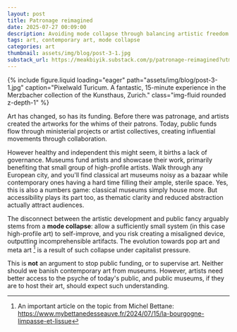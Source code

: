 ```yaml
---
layout: post
title: Patronage reimagined
date: 2025-07-27 00:09:00
description: Avoiding mode collapse through balancing artistic freedom with public engagement
tags: art, contemporary art, mode collapse
categories: art
thumbnail: assets/img/blog/post-3-1.jpg
substack_url: https://meakbiyik.substack.com/p/patronage-reimagined?utm_source=meakbiyik&utm_medium=web&utm_content=post
---
```


{% include figure.liquid loading="eager" path="assets/img/blog/post-3-1.jpg" caption="Pixelwald Turicum. A fantastic, 15-minute experience in the Merzbacher collection of the Kunsthaus, Zurich." class="img-fluid rounded z-depth-1" %}

Art has changed, so has its funding. Before there was patronage, and artists created the artworks for the whims of their patrons. Today, public funds flow through ministerial projects or artist collectives, creating influential movements through collaboration.

However healthy and independent this might seem, it births a lack of governance. Museums fund artists and showcase their work, primarily benefiting that small group of high-profile artists. Walk through any European city, and you'll find classical art museums noisy as a bazaar while contemporary ones having a hard time filling their ample, sterile space. Yes, this is also a numbers game: classical museums simply house more. But accessibility plays its part too, as thematic clarity and reduced abstraction actually attract audiences.

The disconnect between the artistic development and public fancy arguably stems from a **mode collapse**: allow a sufficiently small system (in this case high-profile art) to self-improve, and you risk creating a misaligned device, outputting incomprehensible artifacts. The evolution towards pop art and meta art [^1] is a result of such collapse under capitalist pressure.

This is **not** an argument to stop public funding, or to supervise art. Neither should we banish contemporary art from museums. However, artists need better access to the psyche of today's public, and public museums, if they are to host their art, should expect such understanding.

[^1]: An important article on the topic from Michel Bettane: <https://www.mybettanedesseauve.fr/2024/07/15/la-bourgogne-limpasse-et-lissue>
